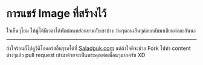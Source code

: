 # การแชร์ Image ที่สร้างไว้

ใจเย็นๆโยม ให้นู๋ได้มีเวลาได้พักผ่อนหย่อนยานกับเขาบ้าง ว่างๆตอนเย็นๆค่อยกลับมาเขียนต่อละกันนะ

---
ถ้าใจร้อนก็ไปดูวีดีโอคอร์สอื่นๆรอได้ที่ [Saladpuk.com](http://saladpuk.com) แต่ถ้าใจดีจะช่วย Fork ไปทำ content ต่างๆแล้ว pull request เข้ามาด้วยจะเป็นพระคุณต่อเพื่อนๆมากครับ XD
